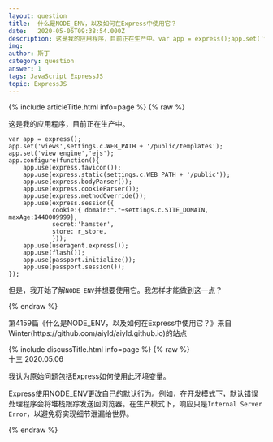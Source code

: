 ```yaml
---
layout: question
title:  什么是NODE_ENV，以及如何在Express中使用它？
date:   2020-05-06T09:38:54.000Z
description: 这是我的应用程序，目前正在生产中。var app = express();app.set('views',settings.c.WEB_PATH +...
img: 
author: 斯丁
category: question
answer: 1
tags: JavaScript ExpressJS
topic: ExpressJS
---
```

<div class="article-root">
  <div class="article">
    {% include articleTitle.html info=page %}
    {% raw %}
    <div class="article-content"><p><font style="vertical-align: inherit;"><font style="vertical-align: inherit;">这是我的应用程序，目前正在生产中。</font></font></p>

<pre><code>var app = express();<font></font>
app.set('views',settings.c.WEB_PATH + '/public/templates');<font></font>
app.set('view engine','ejs');<font></font>
app.configure(function(){<font></font>
    app.use(express.favicon());<font></font>
    app.use(express.static(settings.c.WEB_PATH + '/public'));<font></font>
    app.use(express.bodyParser());<font></font>
    app.use(express.cookieParser());<font></font>
    app.use(express.methodOverride());<font></font>
    app.use(express.session({<font></font>
            cookie:{ domain:"."+settings.c.SITE_DOMAIN, maxAge:1440009999},<font></font>
            secret:'hamster',<font></font>
            store: r_store,<font></font>
            }));<font></font>
    app.use(useragent.express());<font></font>
    app.use(flash());<font></font>
    app.use(passport.initialize());<font></font>
    app.use(passport.session());<font></font>
});<font></font>
</code></pre>

<p><font style="vertical-align: inherit;"><font style="vertical-align: inherit;">但是，我开始了解</font></font><code>NODE_ENV</code><font style="vertical-align: inherit;"><font style="vertical-align: inherit;">并想要使用它。</font><font style="vertical-align: inherit;">我怎样才能做到这一点？</font></font></p></div>
    {% endraw %}
  </div>
  <p class="winter_mark">第4159篇《什么是NODE_ENV，以及如何在Express中使用它？》来自Winter(https://github.com/aiyld/aiyld.github.io)的站点</p>
  <div class="discuss-wrapper">
    {% include discussTitle.html info=page %}
    {% raw %}
    <div class="discuss-list">
    <div class="discuss-item">
        <div class="discuss-parent">
          <div class="discuss-meta">
            <span class="discuss-user">十三</span>
            <span class="discuss-time">2020.05.06</span>
          </div>
          <div class="discuss-comment"><p><font style="vertical-align: inherit;"><font style="vertical-align: inherit;">我认为原始问题包括Express如何使用此环境变量。</font></font></p>

<p><font style="vertical-align: inherit;"><font style="vertical-align: inherit;">Express使用NODE_ENV更改自己的默认行为。</font><font style="vertical-align: inherit;">例如，在开发模式下，默认错误处理程序会将堆栈跟踪发送回浏览器。</font><font style="vertical-align: inherit;">在生产模式下，响应只是</font></font><code>Internal Server Error</code><font style="vertical-align: inherit;"><font style="vertical-align: inherit;">，以避免将实现细节泄漏给世界。</font></font></p></div>
        </div></div>
    </div>
    {% endraw %}
  </div>
<div>
